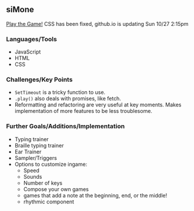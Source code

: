 ## siMone
[Play the Game!](https://tissakhosla.github.io/siMone/)
CSS has been fixed, github.io is updating Sun 10/27 2:15pm
### Languages/Tools
-  JavaScript
-  HTML
-  CSS

### Challenges/Key Points
-  `SetTimeout` is a tricky function to use. 
-  `.play()` also deals with promises, like fetch. 
-  Reformatting and refactoring are very useful at key moments. Makes implementation of more features to be less troublesome. 

### Further Goals/Additions/Implementation
-  Typing trainer
-  Braille typing trainer
-  Ear Trainer
-  Sampler/Triggers
-  Options to customize ingame:
    - Speed
    - Sounds
    - Number of keys
    - Compose your own games
    - games that add a note at the beginning, end, or the middle!
    - rhythmic component

